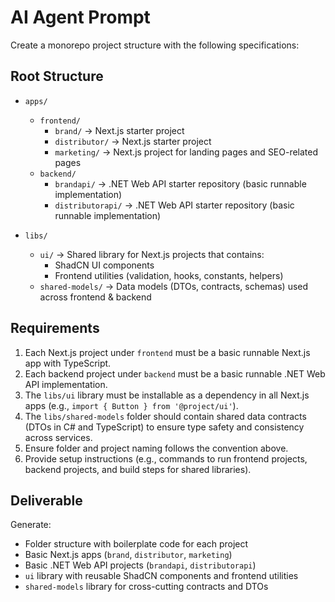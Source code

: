 # AI Agent Prompt

Create a monorepo project structure with the following specifications:

## Root Structure
- `apps/`
  - `frontend/`
    - `brand/` → Next.js starter project
    - `distributor/` → Next.js starter project
    - `marketing/` → Next.js project for landing pages and SEO-related pages
  - `backend/`
    - `brandapi/` → .NET Web API starter repository (basic runnable implementation)
    - `distributorapi/` → .NET Web API starter repository (basic runnable implementation)

- `libs/`
  - `ui/` → Shared library for Next.js projects that contains:
    - ShadCN UI components
    - Frontend utilities (validation, hooks, constants, helpers)
  - `shared-models/` → Data models (DTOs, contracts, schemas) used across frontend & backend

## Requirements
1. Each Next.js project under `frontend` must be a basic runnable Next.js app with TypeScript.
2. Each backend project under `backend` must be a basic runnable .NET Web API implementation.
3. The `libs/ui` library must be installable as a dependency in all Next.js apps (e.g., `import { Button } from '@project/ui'`).
4. The `libs/shared-models` folder should contain shared data contracts (DTOs in C# and TypeScript) to ensure type safety and consistency across services.
5. Ensure folder and project naming follows the convention above.
6. Provide setup instructions (e.g., commands to run frontend projects, backend projects, and build steps for shared libraries).

## Deliverable
Generate:
- Folder structure with boilerplate code for each project
- Basic Next.js apps (`brand`, `distributor`, `marketing`)
- Basic .NET Web API projects (`brandapi`, `distributorapi`)
- `ui` library with reusable ShadCN components and frontend utilities
- `shared-models` library for cross-cutting contracts and DTOs
